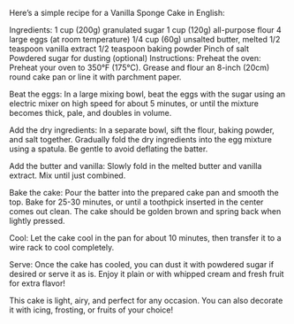 Here’s a simple recipe for a Vanilla Sponge Cake in English:

Ingredients:
1 cup (200g) granulated sugar
1 cup (120g) all-purpose flour
4 large eggs (at room temperature)
1/4 cup (60g) unsalted butter, melted
1/2 teaspoon vanilla extract
1/2 teaspoon baking powder
Pinch of salt
Powdered sugar for dusting (optional)
Instructions:
Preheat the oven: Preheat your oven to 350°F (175°C). Grease and flour an 8-inch (20cm) round cake pan or line it with parchment paper.

Beat the eggs: In a large mixing bowl, beat the eggs with the sugar using an electric mixer on high speed for about 5 minutes, or until the mixture becomes thick, pale, and doubles in volume.

Add the dry ingredients: In a separate bowl, sift the flour, baking powder, and salt together. Gradually fold the dry ingredients into the egg mixture using a spatula. Be gentle to avoid deflating the batter.

Add the butter and vanilla: Slowly fold in the melted butter and vanilla extract. Mix until just combined.

Bake the cake: Pour the batter into the prepared cake pan and smooth the top. Bake for 25-30 minutes, or until a toothpick inserted in the center comes out clean. The cake should be golden brown and spring back when lightly pressed.

Cool: Let the cake cool in the pan for about 10 minutes, then transfer it to a wire rack to cool completely.

Serve: Once the cake has cooled, you can dust it with powdered sugar if desired or serve it as is. Enjoy it plain or with whipped cream and fresh fruit for extra flavor!

This cake is light, airy, and perfect for any occasion. You can also decorate it with icing, frosting, or fruits of your choice!



